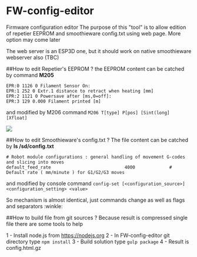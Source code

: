 # FW-config-editor
Firmware configuration editor
The purpose of this "tool" is to allow edition of repetier EEPROM and smoothieware config.txt using web page.
More option may come later

The web server is an ESP3D one, but it should work on native smoothieware webserver also (TBC)

##How to edit Repetier's EEPROM ?
the EEPROM content can be catched by command __M205__
```
EPR:0 1126 0 Filament Sensor On:
EPR:1 252 0 Extr.1 distance to retract when heating [mm]
EPR:2 1121 0 Powersave after [ms,0=off]:
EPR:3 129 0.000 Filament printed [m]
```
and modified by M206 command
`M206 T[type] P[pos] [Sint(long] [Xfloat]`

<img src=https://raw.githubusercontent.com/luc-github/FW-config-editor/master/images/repetier_screen.png><br>  

##How to edit Smoothieware's config.txt ?
The file content can be catched by __ls /sd/config.txt__
```
# Robot module configurations : general handling of movement G-codes and slicing into moves
default_feed_rate                            4000             # Default rate ( mm/minute ) for G1/G2/G3 moves
```

and modified by console command
`config-set [<configuration_source>] <configuration_setting> <value>`


So mechanism is almost identical, just commands change as well as flags and separators :winkle:

##How to build file from git sources ?
Because result is compressed single file there are some tools to help  

1 - Install node.js from https://nodejs.org
2 - In FW-config-editor git directory type `npm install`
3 - Build solution type `gulp package`
4 - Result is config.html.gz
